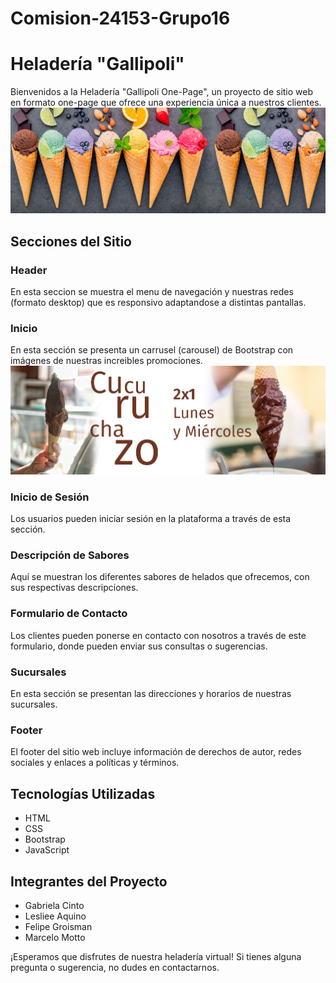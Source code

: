 # Comision-24153-Grupo16
# Heladería "Gallipoli"
Bienvenidos a la Heladería "Gallipoli One-Page", un proyecto de sitio web en formato one-page que ofrece una experiencia única a nuestros clientes.
![Logo](img/helados_01.jpg)

## Secciones del Sitio

### Header
En esta seccion se muestra el menu de navegación y nuestras redes (formato desktop) que es responsivo adaptandose a distintas pantallas.

### Inicio
En esta sección se presenta un carrusel (carousel) de Bootstrap con imágenes de nuestras increibles promociones.
![Promos](img/Promos/PromosSemana_01.png)

### Inicio de Sesión
Los usuarios pueden iniciar sesión en la plataforma a través de esta sección.

### Descripción de Sabores
Aquí se muestran los diferentes sabores de helados que ofrecemos, con sus respectivas descripciones.

### Formulario de Contacto
Los clientes pueden ponerse en contacto con nosotros a través de este formulario, donde pueden enviar sus consultas o sugerencias.

### Sucursales
En esta sección se presentan las direcciones y horarios de nuestras sucursales.

### Footer
El footer del sitio web incluye información de derechos de autor, redes sociales y enlaces a políticas y términos.

## Tecnologías Utilizadas

- HTML
- CSS
- Bootstrap
- JavaScript

## Integrantes del Proyecto

- Gabriela Cinto
- Lesliee Aquino
- Felipe Groisman
- Marcelo Motto

¡Esperamos que disfrutes de nuestra heladería virtual! Si tienes alguna pregunta o sugerencia, no dudes en contactarnos.
